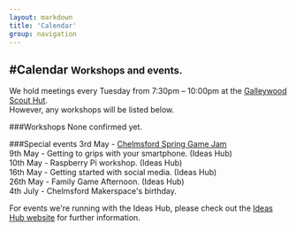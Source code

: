 ```yaml
---
layout: markdown
title: 'Calendar'
group: navigation
---
```


#Calendar <small>Workshops and events.</small>
---

We hold meetings every Tuesday from 7:30pm – 10:00pm at the [Galleywood Scout Hut](https://maps.google.com/maps?hl=en&ll=51.702403,0.478308&spn=0.001805,0.005252&t=h&z=18).  
However, any workshops will be listed below.

###Workshops
None confirmed yet.

###Special events 
3rd May - [Chelmsford Spring Game Jam](http://gamejam.cmspace.org)  
9th May - Getting to grips with your smartphone. (Ideas Hub)  
10th May - Raspberry Pi workshop. (Ideas Hub)  
16th May - Getting started with social media. (Ideas Hub)  
26th May - Family Game Afternoon. (Ideas Hub)  
4th July - Chelmsford Makerspace's birthday.  

For events we're running with the Ideas Hub, please check out the [Ideas Hub website](http://ideashubchelmsford.org/) for further information.